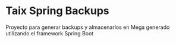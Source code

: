 # Taix Spring Backups

Proyecto para generar backups y almacenarlos en Mega generado utilizando el framework Spring Boot
